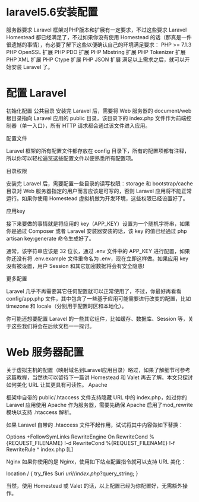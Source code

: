# laravel5.6安装配置
服务器要求
Laravel 框架对PHP版本和扩展有一定要求，不过这些要求 Laravel Homestead 都已经满足了，不过如果你没有使用 Homestead 的话（那真是一件很遗憾的事情），有必要了解下这些以便确认自己的环境满足要求：
PHP >= 7.1.3
PHP OpenSSL 扩展
PHP PDO 扩展
PHP Mbstring 扩展
PHP Tokenizer 扩展
PHP XML 扩展
PHP Ctype 扩展
PHP JSON 扩展
满足以上需求之后，就可以开始安装 Laravel 了。

# 配置 Laravel
初始化配置
公共目录
安装完 Laravel 后，需要将 Web 服务器的 document/web 根目录指向 Laravel 应用的 public 目录，该目录下的 index.php 文件作为前端控制器（单一入口），所有 HTTP 请求都会通过该文件进入应用。

配置文件

Laravel 框架的所有配置文件都存放在 config 目录下，所有的配置项都有注释，所以你可以轻松遍览这些配置文件以便熟悉所有配置项。

目录权限

安装完 Laravel 后，需要配置一些目录的读写权限：storage 和 bootstrap/cache 目录对 Web 服务器指定的用户而言应该是可写的，否则 Laravel 应用将不能正常运行。如果你使用 Homestead 虚拟机做为开发环境，这些权限已经设置好了。

应用key

接下来要做的事情就是将应用的 key（APP_KEY）设置为一个随机字符串，如果你是通过 Composer 或者 Laravel 安装器安装的话，该 key 的值已经通过 php artisan key:generate 命令生成好了。

通常，该字符串应该是 32 位长，通过 .env 文件中的 APP_KEY 进行配置，如果你还没有将 .env.example 文件重命名为 .env，现在立即这样做。如果应用 key 没有被设置，用户 Session 和其它加密数据将会有安全隐患!

更多配置

Laravel 几乎不再需要其它任何配置就可以正常使用了，不过，你最好再看看 config/app.php 文件，其中包含了一些基于应用可能需要进行改变的配置，比如 timezone 和 locale（分别用于配置时区和本地化）。

你可能还想要配置 Laravel 的一些其它组件，比如缓存、数据库、Session 等，关于这些我们将会在后续文档一一探讨。

# Web 服务器配置
关于虚拟主机的配置（映射域名到Laravel应用目录）略过，如果了解细节可参考这篇教程，当然也可以留待下一篇讲 Homestead 和 Valet 再去了解。本文只探讨如何美化 URL 让其更具有可读性。
Apache

框架中自带的 public/.htaccess 文件支持隐藏 URL 中的 index.php，如过你的 Laravel 应用使用 Apache 作为服务器，需要先确保 Apache 启用了mod_rewrite 模块以支持 .htaccess 解析。

如果 Laravel 自带的 .htaccess 文件不起作用，试试将其中内容做如下替换：

Options +FollowSymLinks
RewriteEngine On
RewriteCond %{REQUEST_FILENAME} !-d
RewriteCond %{REQUEST_FILENAME} !-f
RewriteRule ^ index.php [L]

Nginx
如果你使用的是 Nginx，使用如下站点配置指令就可以支持 URL 美化：

location / {
    try_files $uri $uri/ /index.php?$query_string;
}

  
当然，使用 Homestead 或 Valet 的话，以上配置已经为你配置好，无需额外操作。
